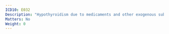```yaml
---
ICD10: E032
Description: "Hypothyroidism due to medicaments and other exogenous substances"
Matters: No
Weight: 0
---
```


